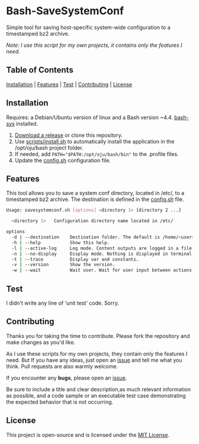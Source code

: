 # Bash-SaveSystemConf

Simple tool for saving host-specific system-wide configuration to a timestamped bz2 archive.

*Note: I use this script for my own projects, it contains only the features I need.*

## Table of Contents

[Installation](#installation) | [Features](#features) | [Test](#test) | [Contributing](#contributing) | [License](#license)

## Installation

Requires: a Debian/Ubuntu version of linux and a Bash version ~4.4. [bash-sys](https://github.com/ojullien/bash-sys) installed.

1. [Download a release](https://github.com/ojullien/bash-savesystemconf/releases) or clone this repository.
2. Use [scripts/install.sh](scripts/install.sh) to automatically install the application in the /opt/oju/bash project folder.
3. If needed, add `PATH="$PATH:/opt/oju/bash/bin"` to the .profile files.
4. Update the [config.sh](src/app/savesystemconf/config.sh) configuration file.

## Features

This tool allows you to save a system conf directory, located in /etc/, to a timestamped bz2 archive. The destination is defined in the [config.sh](src/app/savesystemconf/config.sh) file.

```bash
Usage: savesystemconf.sh [options] <directory 1> [directory 2 ...]

  <directory 1>   Configuration directory name located in /etc/

options
  -d | --destination    Destination folder. The default is /home/<user>
  -h | --help           Show this help.
  -l | --active-log     Log mode. Content outputs are logged in a file.
  -n | --no-display     Display mode. Nothing is displayed in terminal.
  -t | --trace          Display var and constants.
  -v | --version        Show the version.
  -w | --wait           Wait user. Wait for user input between actions.
```

## Test

I didn't write any line of 'unit test' code. Sorry.

## Contributing

Thanks you for taking the time to contribute. Please fork the repository and make changes as you'd like.

As I use these scripts for my own projects, they contain only the features I need. But If you have any ideas, just open an [issue](https://github.com/ojullien/bash-savesystemconf/issues/new/choose) and tell me what you think. Pull requests are also warmly welcome.

If you encounter any **bugs**, please open an [issue](https://github.com/ojullien/bash-savesystemconf/issues/new/choose).

Be sure to include a title and clear description,as much relevant information as possible, and a code sample or an executable test case demonstrating the expected behavior that is not occurring.

## License

This project is open-source and is licensed under the [MIT License](LICENSE).
